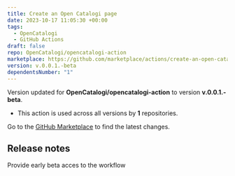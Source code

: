 ```yaml
---
title: Create an Open Catalogi page
date: 2023-10-17 11:05:30 +00:00
tags:
  - OpenCatalogi
  - GitHub Actions
draft: false
repo: OpenCatalogi/opencatalogi-action
marketplace: https://github.com/marketplace/actions/create-an-open-catalogi-page
version: v.0.0.1.-beta
dependentsNumber: "1"
---
```



Version updated for **OpenCatalogi/opencatalogi-action** to version **v.0.0.1.-beta**.
- This action is used across all versions by **1** repositories.

Go to the [GitHub Marketplace](https://github.com/marketplace/actions/create-an-open-catalogi-page) to find the latest changes.

## Release notes

Provide early beta acces to the workflow
